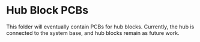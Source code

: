 # Hub Block PCBs

This folder will eventually contain PCBs for hub blocks. Currently, the hub is
connected to the system base, and hub blocks remain as future work.
